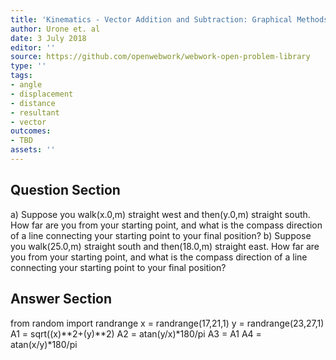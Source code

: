 ```yaml
---
title: 'Kinematics - Vector Addition and Subtraction: Graphical Methods'
author: Urone et. al
date: 3 July 2018
editor: ''
source: https://github.com/openwebwork/webwork-open-problem-library
type: ''
tags:
- angle
- displacement
- distance
- resultant
- vector
outcomes:
- TBD
assets: ''
---
```


## Question Section 

a) Suppose you walk(x.0,m) straight west and then(y.0,m) straight south.
How far are you from your starting point, and what is the compass direction of a line connecting your starting point to your final position?
b) Suppose you walk(25.0,m) straight south and then(18.0,m) straight east.
How far are you from your starting point, and what is the compass direction of a line connecting your starting point to your final position?

## Answer Section

from random import randrange
x = randrange(17,21,1)
y = randrange(23,27,1)
A1 = sqrt((x)**2+(y)**2)
A2 = atan(y/x)*180/pi
A3 = A1
A4 = atan(x/y)*180/pi